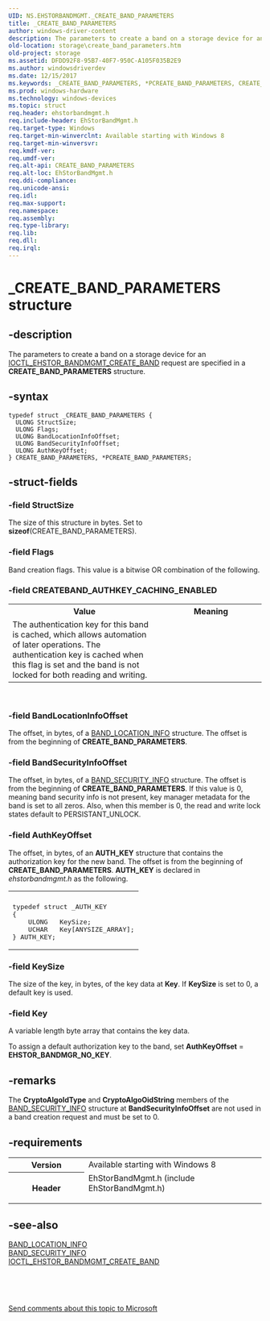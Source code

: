 ```yaml
---
UID: NS.EHSTORBANDMGMT._CREATE_BAND_PARAMETERS
title: _CREATE_BAND_PARAMETERS
author: windows-driver-content
description: The parameters to create a band on a storage device for an IOCTL_EHSTOR_BANDMGMT_CREATE_BAND request are specified in a CREATE_BAND_PARAMETERS structure.
old-location: storage\create_band_parameters.htm
old-project: storage
ms.assetid: DFDD92F8-95B7-40F7-950C-A105F035B2E9
ms.author: windowsdriverdev
ms.date: 12/15/2017
ms.keywords: _CREATE_BAND_PARAMETERS, *PCREATE_BAND_PARAMETERS, CREATE_BAND_PARAMETERS, PCREATE_BAND_PARAMETERS
ms.prod: windows-hardware
ms.technology: windows-devices
ms.topic: struct
req.header: ehstorbandmgmt.h
req.include-header: EhStorBandMgmt.h
req.target-type: Windows
req.target-min-winverclnt: Available starting with Windows 8
req.target-min-winversvr: 
req.kmdf-ver: 
req.umdf-ver: 
req.alt-api: CREATE_BAND_PARAMETERS
req.alt-loc: EhStorBandMgmt.h
req.ddi-compliance: 
req.unicode-ansi: 
req.idl: 
req.max-support: 
req.namespace: 
req.assembly: 
req.type-library: 
req.lib: 
req.dll: 
req.irql: 
---
```


# _CREATE_BAND_PARAMETERS structure



## -description
The parameters to create a band on a storage device for an <a href="..\ehstorbandmgmt\ni-ehstorbandmgmt-ioctl_ehstor_bandmgmt_create_band.md">IOCTL_EHSTOR_BANDMGMT_CREATE_BAND</a> request are specified in a <b>CREATE_BAND_PARAMETERS</b> structure.



## -syntax

````
typedef struct _CREATE_BAND_PARAMETERS {
  ULONG StructSize;
  ULONG Flags;
  ULONG BandLocationInfoOffset;
  ULONG BandSecurityInfoOffset;
  ULONG AuthKeyOffset;
} CREATE_BAND_PARAMETERS, *PCREATE_BAND_PARAMETERS;
````


## -struct-fields

### -field StructSize

The size of this structure in bytes. Set to <b>sizeof</b>(CREATE_BAND_PARAMETERS).


### -field Flags

Band creation flags. This value is a bitwise OR combination of the following.

<table>
<tr>
<th>Value</th>
<th>Meaning</th>
</tr>
<tr>

### -field CREATEBAND_AUTHKEY_CACHING_ENABLED

</td>
<td width="60%">
The authentication key for this band is cached, which allows automation of later operations. The authentication key is cached when this flag is set and the band is not locked for both reading and writing.

</td>
</tr>
</table>
 


### -field BandLocationInfoOffset

The offset, in bytes, of a <a href="storage.band_location_info">BAND_LOCATION_INFO</a> structure. The offset is from the beginning of <b>CREATE_BAND_PARAMETERS</b>.


### -field BandSecurityInfoOffset

The offset, in bytes, of a <a href="storage.band_security_info">BAND_SECURITY_INFO</a> structure. The offset is from the beginning of <b>CREATE_BAND_PARAMETERS</b>. If this value is 0, meaning band security info is not present, key manager metadata for the band is set to all zeros. Also, when this member is 0, the read and write lock states default to PERSISTANT_UNLOCK.


### -field AuthKeyOffset

The offset, in bytes, of an  <b> AUTH_KEY</b> structure that contains the authorization key for the new band. The offset is from the beginning of <b>CREATE_BAND_PARAMETERS</b>. <b>AUTH_KEY</b> is declared in <i>ehstorbandmgmt.h</i> as the following.

<div class="code"><span codelanguage=""><table>
<tr>
<th></th>
</tr>
<tr>
<td>
<pre>typedef struct _AUTH_KEY
{
    ULONG   KeySize;
    UCHAR   Key[ANYSIZE_ARRAY];
} AUTH_KEY;</pre>
</td>
</tr>
</table></span></div>



### -field KeySize

The size of the key, in bytes, of the key data at <b>Key</b>. If <b>KeySize</b> is set to 0, a default key is used.


### -field Key

A variable length byte array that contains the key data.

</dd>
</dl>
To assign a default authorization key to the band, set   <b>AuthKeyOffset</b> = <b>EHSTOR_BANDMGR_NO_KEY</b>.


## -remarks
The <b>CryptoAlgoIdType</b> and <b>CryptoAlgoOidString</b> members of the <a href="storage.band_security_info">BAND_SECURITY_INFO</a> structure at <b>BandSecurityInfoOffset</b> are not used in a band creation request and must be set to 0.


## -requirements
<table>
<tr>
<th width="30%">
Version

</th>
<td width="70%">
Available starting with Windows 8

</td>
</tr>
<tr>
<th width="30%">
Header

</th>
<td width="70%">
<dl>
<dt>EhStorBandMgmt.h (include EhStorBandMgmt.h)</dt>
</dl>
</td>
</tr>
</table>

## -see-also
<dl>
<dt>
<a href="storage.band_location_info">BAND_LOCATION_INFO</a>
</dt>
<dt>
<a href="storage.band_security_info">BAND_SECURITY_INFO</a>
</dt>
<dt>
<a href="..\ehstorbandmgmt\ni-ehstorbandmgmt-ioctl_ehstor_bandmgmt_create_band.md">IOCTL_EHSTOR_BANDMGMT_CREATE_BAND</a>
</dt>
</dl>
 

 

<a href="mailto:wsddocfb@microsoft.com?subject=Documentation%20feedback [storage\storage]:%20CREATE_BAND_PARAMETERS structure%20 RELEASE:%20(12/15/2017)&amp;body=%0A%0APRIVACY STATEMENT%0A%0AWe use your feedback to improve the documentation. We don't use your email address for any other purpose, and we'll remove your email address from our system after the issue that you're reporting is fixed. While we're working to fix this issue, we might send you an email message to ask for more info. Later, we might also send you an email message to let you know that we've addressed your feedback.%0A%0AFor more info about Microsoft's privacy policy, see http://privacy.microsoft.com/en-us/default.aspx." title="Send comments about this topic to Microsoft">Send comments about this topic to Microsoft</a>

